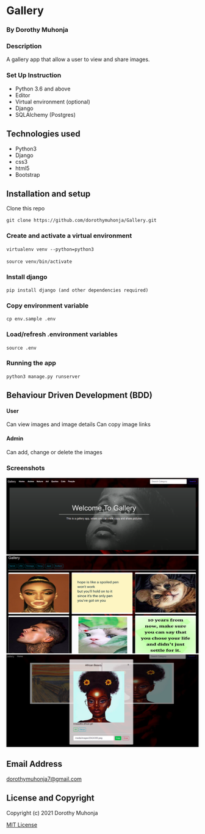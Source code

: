 # Gallery

### By Dorothy Muhonja

### Description 
A gallery app that allow a user to view and share images.

### Set Up Instruction
* Python 3.6 and above
* Editor
* Virtual environment (optional)
*  Django
* SQLAlchemy (Postgres)

## Technologies used
* Python3
* Django
* css3
* html5
* Bootstrap


## Installation and setup
 Clone this repo
 ```
 git clone https://github.com/dorothymuhonja/Gallery.git
 ```

 ### Create and activate a virtual environment
 
    virtualenv venv --python=python3

    source venv/bin/activate

### Install django
    pip install django (and other dependencies required)

### Copy environment variable
    cp env.sample .env

### Load/refresh .environment variables
    source .env

### Running the app
```
python3 manage.py runserver
```
## Behaviour Driven Development (BDD)
#### User
Can view images and image details
Can copy image links

#### Admin
Can add, change or delete the images

### Screenshots
 ![Landing Page](static/images/home.png)
![Gallery](static/images/gallery.png)
![Image details](static/images/details.png)

## Email Address
dorothymuhonja7@gmail.com

## License and Copyright

Copyright (c) 2021 Dorothy Muhonja

[MIT License](LICENSE)